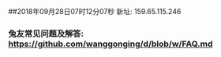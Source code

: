 ##2018年09月28日07时12分07秒 新址: 159.65.115.246
### 兔友常见问题及解答: https://github.com/wanggonging/d/blob/w/FAQ.md
